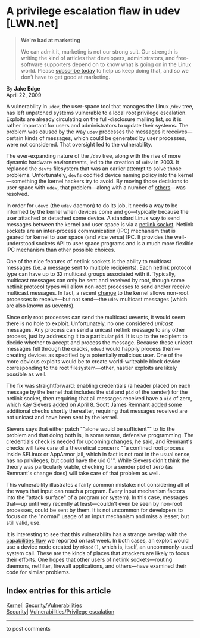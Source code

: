 # A privilege escalation flaw in udev [LWN.net]

> **We're bad at marketing**
> 
> We can admit it, marketing is not our strong suit. Our strength is writing the kind of articles that developers, administrators, and free-software supporters depend on to know what is going on in the Linux world. Please [subscribe today](/Promo/nsn-bad/subscribe) to help us keep doing that, and so we don’t have to get good at marketing. 

By **Jake Edge**  
April 22, 2009 

A vulnerability in `udev`, the user-space tool that manages the Linux `/dev` tree, has left unpatched systems vulnerable to a local root privilege escalation. Exploits are already circulating on the full-disclosure mailing list, so it is rather important for users and administrators to update their systems. The problem was caused by the way `udev` processes the messages it receives—certain kinds of messages, which could be generated by user processes, were not considered. That oversight led to the vulnerability. 

The ever-expanding nature of the `/dev` tree, along with the rise of more dynamic hardware environments, led to the creation of `udev` in 2003\. It replaced the `devfs` filesystem that was an earlier attempt to solve those problems. Unfortunately, `devfs` codified device naming policy into the kernel—something the kernel hackers try to avoid. By moving those decisions to user space with `udev`, that problem—along with a number of [others](
http://kernel.org/pub/linux/utils/kernel/hotplug/udev_vs_devfs)—was resolved. 

In order for `udevd` (the `udev` daemon) to do its job, it needs a way to be informed by the kernel when devices come and go—typically because the user attached or detached some device. A standard Linux way to send messages between the kernel and user space is via a [netlink socket](http://en.wikipedia.org/wiki/Netlink). Netlink sockets are an inter-process communication (IPC) mechanism that is geared for kernel to user space (and vice versa) IPC. It provides the well-understood sockets API to user space programs and is a much more flexible IPC mechanism than other possible choices. 

One of the nice features of netlink sockets is the ability to multicast messages (i.e. a message sent to multiple recipients). Each netlink protocol type can have up to 32 multicast groups associated with it. Typically, multicast messages can only be sent and received by root, though some netlink protocol types will allow non-root processes to send and/or receive multicast messages. In fact, a recent [change](http://git.kernel.org/?p=linux/kernel/git/torvalds/linux-2.6.git;a=commitdiff;h=d094cbe998eb566d47552aa9d3c26c9123a7b858) to the kernel allows non-root processes to receive—but not send—the `udev` multicast messages (which are also known as uevents). 

Since only root processes can send the multicast uevents, it would seem there is no hole to exploit. Unfortunately, no one considered _unicast_ messages. Any process can send a unicast netlink message to any other process, just by addressing it to a particular `pid`. It is up to the recipient to decide whether to accept and process the message. Because these unicast messages fell through the cracks, `udevd` would happily process them—creating devices as specified by a potentially malicious user. One of the more obvious exploits would be to create world-writeable block device corresponding to the root filesystem—other, nastier exploits are likely possible as well. 

The fix was straightforward: enabling credentials (a header placed on each message by the kernel that includes the `uid` and `pid` of the sender) for the netlink socket, then requiring that all messages received have a `uid` of zero, which Kay Sievers [added](http://git.kernel.org/?p=linux/hotplug/udev.git;a=commitdiff;h=e2b362d9f23d4c63018709ab5f81a02f72b91e75) on April 8. Scott James Remnant [added](http://git.kernel.org/?p=linux/hotplug/udev.git;a=commitdiff;h=e86a923d508c2aed371cdd958ce82489cf2ab615) some additional checks shortly thereafter, requiring that messages received are not unicast and have been sent by the kernel. 

Sievers says that either patch ""alone would be sufficient"" to fix the problem and that doing both is, in some sense, defensive programming. The credentials check is needed for upcoming changes, he said, and Remnant's checks will take care of a theoretical concern: ""a confined root process inside SELinux or AppArmor jail, which in fact is not root in the usual sense, has no privileges, but could have the uid 0"". While Sievers didn't think the theory was particularly viable, checking for a sender `pid` of zero (as Remnant's change does) will take care of that problem as well. 

This vulnerability illustrates a fairly common mistake: not considering all of the ways that input can reach a program. Every input mechanism factors into the "attack surface" of a program (or system). In this case, messages that—up until very recently at least—couldn't even be seen by non-root processes, could be sent by them. It is not uncommon for developers to focus on the "normal" usage of an input mechanism and miss a lesser, but still valid, use. 

It is interesting to see that this vulnerability has a strange overlap with the [capabilities flaw](/Articles/328572/) we reported on last week. In both cases, an exploit would use a device node created by `mknod()`, which is, itself, an uncommonly-used system call. These are the kinds of places that attackers are likely to focus their efforts. One hopes that other users of netlink sockets—routing daemons, netfilter, firewall applications, and others—have examined their code for similar problems. 

  
Index entries for this article  
---  
[Kernel](/Kernel/Index)| [Security/Vulnerabilities](/Kernel/Index#Security-Vulnerabilities)  
[Security](/Security/Index/)| [Vulnerabilities/Privilege escalation](/Security/Index/#Vulnerabilities-Privilege_escalation)  
  


* * *

to post comments 
